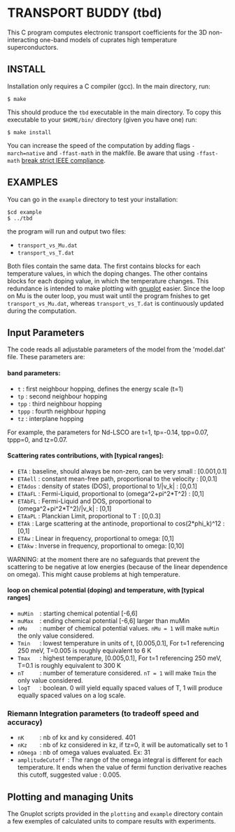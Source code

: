 # TRANSPORT BUDDY (tbd)
This C program computes electronic transport coefficients for the 3D non-interacting one-band models of cuprates high temperature superconductors.

## INSTALL
Installation only requires a C compiler (gcc). In the main directory, run:
```
$ make
```
This should produce the `tbd` executable in the main directory. To copy this executable to your `$HOME/bin/` directory (given you have one) run:
```
$ make install
```
You can increase the speed of the computation by adding flags `-march=native` and `-ffast-math` in the makfile. Be aware that using `-ffast-math` [break strict IEEE compliance](https://stackoverflow.com/questions/7420665/what-does-gccs-ffast-math-actually-do).

## EXAMPLES
You can go in the `example` directory to test your installation:
```
$cd example
$ ../tbd
```
the program will run and output two files:
- `transport_vs_Mu.dat`
- `transport_vs_T.dat`

Both files contain the same data. The first contains blocks for each temperature values, in which the doping changes. The other contains blocks for each doping value, in which the temperature changes. This redundance is intended to make plotting with [gnuplot](http://www.gnuplot.info) easier. Since the loop on Mu is the outer loop, you must wait until the program fnishes to get `transport_vs_Mu.dat`, whereas `transport_vs_T.dat` is continuously updated during the computation.

## Input Parameters
The code reads all adjustable parameters of the model from the 'model.dat' file. These parameters are:

#### band parameters:
- `t`      : first neighbour hopping, defines the energy scale (t=1)
- `tp`     : second neighbour hopping
- `tpp`    : third neighbour hopping
- `tppp`   : fourth neighbour hpping
- `tz`     : interplane hopping

For example, the parameters for Nd-LSCO are t=1, tp=-0.14, tpp=0.07, tppp=0, and tz=0.07.

#### Scattering rates contributions, with [typical ranges]:
- `ETA`    : baseline, should always be non-zero, can be very small : [0.001,0.1]
- `ETAell` : constant mean-free path, proportional to the velocity : [0,0.1]
- `ETAdos` : density of states (DOS), proportional to 1/|v_k| : [0,0.1]
- `ETAaFL` : Fermi-Liquid, proportional to (omega^2+pi^2*T^2) : [0,1]
- `ETAbFL` : Fermi-Liquid and DOS, proportional to (omega^2+pi^2*T^2)/|v_k| : [0,1]
- `ETAaPL` : Planckian Limit, proportional to T : [0,0.3]
- `ETAk`   : Large scattering at the antinode, proportional to cos(2*phi_k)^12 : [0,1]  
- `ETAw`   : Linear in frequency, proportional to omega: [0,1]
- `ETAkw`  : Inverse in frequency, proportional to omega: [0,10] 

WARNING: at the moment there are no safeguards that prevent the scattering to be negative at low energies (because of the linear dependence on omega). This might cause problems at high temperature.

#### loop on chemical potential (doping) and temperature, with [typical ranges]
- `muMin  `: starting chemical potential [-6,6] 
- `muMax  `: ending chemical potential [-6,6] larger than muMin
- `nMu    `: number of chemical potential values. `nMu = 1` will make `muMin` the only value considered.
- `Tmin   `: lowest temperature in units of t, [0.005,0.1], For t=1 referencing 250 meV, T=0.005 is roughly equivalent to 6 K
- `Tmax   `: highest temperature, [0.005,0.1], For t=1 referencing 250 meV, T=0.1 is roughly equivalent to 300 K
- `nT     `: number of temerature considered. `nT = 1` will make `Tmin` the only value considered.
- `logT   `: boolean. 0 will yield equally spaced values of T, 1 will produce equally spaced values on a log scale.

### Riemann Integration parameters (to tradeoff speed and accuracy)
- `nK     `: nb of kx and ky considered.  401
- `nKz    `: nb of kz considered in kz, if tz=0, it will be automatically set to 1
- `nOmega `: nb of omega values evaluated. Ex: 31
- `amplitudeCutoff `: The range of the omega integral is different for each temperature. It ends when the value of fermi function derivative reaches this cutoff, suggested value : 0.005.

## Plotting and managing Units
The Gnuplot scripts provided in the `plotting` and `example` directory contain a few exemples of calculated units to compare results with experiments.
